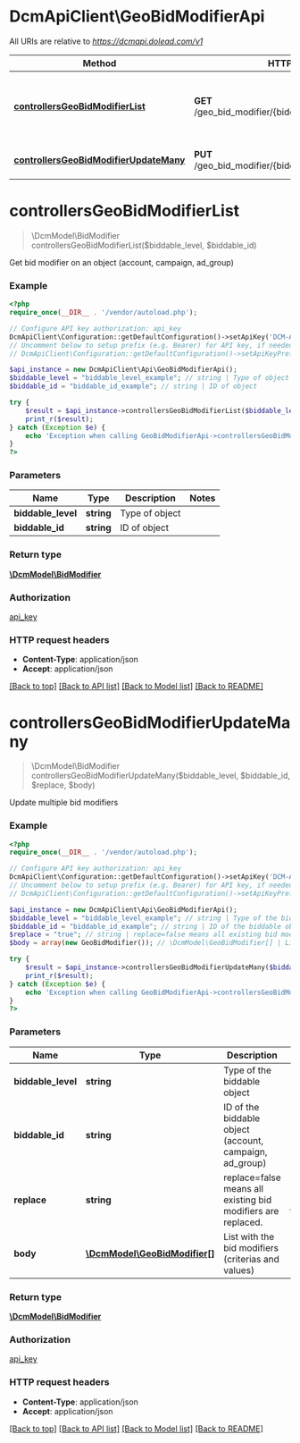 # DcmApiClient\GeoBidModifierApi

All URIs are relative to *https://dcmapi.dolead.com/v1*

Method | HTTP request | Description
------------- | ------------- | -------------
[**controllersGeoBidModifierList**](GeoBidModifierApi.md#controllersGeoBidModifierList) | **GET** /geo_bid_modifier/{biddable_level}/{biddable_id}/ | Get bid modifier on an object (account, campaign, ad_group)
[**controllersGeoBidModifierUpdateMany**](GeoBidModifierApi.md#controllersGeoBidModifierUpdateMany) | **PUT** /geo_bid_modifier/{biddable_level}/{biddable_id}/ | Update multiple bid modifiers


# **controllersGeoBidModifierList**
> \DcmModel\BidModifier controllersGeoBidModifierList($biddable_level, $biddable_id)

Get bid modifier on an object (account, campaign, ad_group)

### Example
```php
<?php
require_once(__DIR__ . '/vendor/autoload.php');

// Configure API key authorization: api_key
DcmApiClient\Configuration::getDefaultConfiguration()->setApiKey('DCM-API-KEY', 'YOUR_API_KEY');
// Uncomment below to setup prefix (e.g. Bearer) for API key, if needed
// DcmApiClient\Configuration::getDefaultConfiguration()->setApiKeyPrefix('DCM-API-KEY', 'Bearer');

$api_instance = new DcmApiClient\Api\GeoBidModifierApi();
$biddable_level = "biddable_level_example"; // string | Type of object
$biddable_id = "biddable_id_example"; // string | ID of object

try {
    $result = $api_instance->controllersGeoBidModifierList($biddable_level, $biddable_id);
    print_r($result);
} catch (Exception $e) {
    echo 'Exception when calling GeoBidModifierApi->controllersGeoBidModifierList: ', $e->getMessage(), PHP_EOL;
}
?>
```

### Parameters

Name | Type | Description  | Notes
------------- | ------------- | ------------- | -------------
 **biddable_level** | **string**| Type of object |
 **biddable_id** | **string**| ID of object |

### Return type

[**\DcmModel\BidModifier**](../Model/BidModifier.md)

### Authorization

[api_key](../../README.md#api_key)

### HTTP request headers

 - **Content-Type**: application/json
 - **Accept**: application/json

[[Back to top]](#) [[Back to API list]](../../README.md#documentation-for-api-endpoints) [[Back to Model list]](../../README.md#documentation-for-models) [[Back to README]](../../README.md)

# **controllersGeoBidModifierUpdateMany**
> \DcmModel\BidModifier controllersGeoBidModifierUpdateMany($biddable_level, $biddable_id, $replace, $body)

Update multiple bid modifiers

### Example
```php
<?php
require_once(__DIR__ . '/vendor/autoload.php');

// Configure API key authorization: api_key
DcmApiClient\Configuration::getDefaultConfiguration()->setApiKey('DCM-API-KEY', 'YOUR_API_KEY');
// Uncomment below to setup prefix (e.g. Bearer) for API key, if needed
// DcmApiClient\Configuration::getDefaultConfiguration()->setApiKeyPrefix('DCM-API-KEY', 'Bearer');

$api_instance = new DcmApiClient\Api\GeoBidModifierApi();
$biddable_level = "biddable_level_example"; // string | Type of the biddable object
$biddable_id = "biddable_id_example"; // string | ID of the biddable object (account, campaign, ad_group)
$replace = "true"; // string | replace=false means all existing bid modifiers are replaced.
$body = array(new GeoBidModifier()); // \DcmModel\GeoBidModifier[] | List with the bid modifiers (criterias and values)

try {
    $result = $api_instance->controllersGeoBidModifierUpdateMany($biddable_level, $biddable_id, $replace, $body);
    print_r($result);
} catch (Exception $e) {
    echo 'Exception when calling GeoBidModifierApi->controllersGeoBidModifierUpdateMany: ', $e->getMessage(), PHP_EOL;
}
?>
```

### Parameters

Name | Type | Description  | Notes
------------- | ------------- | ------------- | -------------
 **biddable_level** | **string**| Type of the biddable object |
 **biddable_id** | **string**| ID of the biddable object (account, campaign, ad_group) |
 **replace** | **string**| replace&#x3D;false means all existing bid modifiers are replaced. | [optional] [default to true]
 **body** | [**\DcmModel\GeoBidModifier[]**](../Model/GeoBidModifier.md)| List with the bid modifiers (criterias and values) | [optional]

### Return type

[**\DcmModel\BidModifier**](../Model/BidModifier.md)

### Authorization

[api_key](../../README.md#api_key)

### HTTP request headers

 - **Content-Type**: application/json
 - **Accept**: application/json

[[Back to top]](#) [[Back to API list]](../../README.md#documentation-for-api-endpoints) [[Back to Model list]](../../README.md#documentation-for-models) [[Back to README]](../../README.md)

